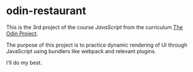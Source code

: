 # odin-restaurant
This is the 3rd project of the course *JavaScript* from the curriculum
[The Odin Project](https://theodinproject.com/).

The purpose of this project is to practice dynamic rendering of UI
through JavaScript using bundlers like webpack and relevant plugins.

I'll do my best.
